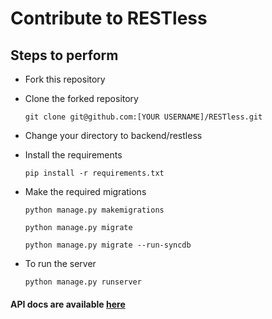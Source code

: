 # Contribute to RESTless

## Steps to perform

+ Fork this repository

+ Clone the forked repository
  ```
  git clone git@github.com:[YOUR USERNAME]/RESTless.git
  ```

+ Change your directory to backend/restless

+ Install the requirements
  ```
  pip install -r requirements.txt
  ```

+ Make the required migrations
  ```
  python manage.py makemigrations
  ```
  ```
  python manage.py migrate
  ```
  ```
  python manage.py migrate --run-syncdb
  ```

+ To run the server
  ```
  python manage.py runserver
  ```

#### API docs are available [here](api.md)